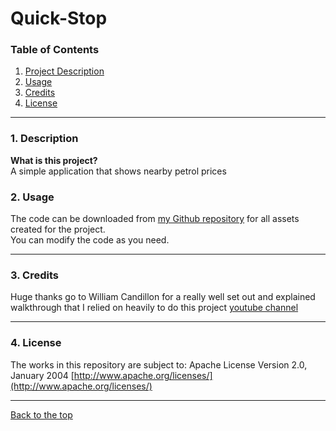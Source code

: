 # Quick-Stop
### Table of Contents  
  
   1. [Project Description](#1-description)
   2. [Usage](#2-usage)
   3. [Credits](#3-credits)
   4. [License](#4-license)

---
### 1. Description  
**What is this project?**  
A simple application that shows nearby petrol prices

### 2. Usage  
The code can be downloaded from [my Github repository](https://github.com/ygorcarmo/Quick-Stop) for all assets created for the project.  
You can modify the code as you need.

---
### 3. Credits  
Huge thanks go to William Candillon for a really well set out and explained walkthrough that I relied on heavily to do this project [youtube channel](https://www.youtube.com/c/wcandillon)

---
### 4. License  
 The works in this repository are subject to:
 Apache License
Version 2.0, January 2004
[http://www.apache.org/licenses/](http://www.apache.org/licenses/)

---

[Back to the top](#Quick-Stop)
